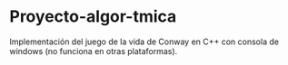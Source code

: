 # Proyecto-algor-tmica
Implementación del juego de la vida de Conway en C++ con consola de windows (no funciona en otras plataformas).
